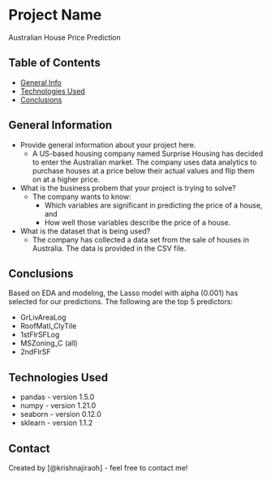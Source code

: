 # Project Name
Australian House Price Prediction 


## Table of Contents
* [General Info](#general-information)
* [Technologies Used](#technologies-used)
* [Conclusions](#conclusions)

<!-- You can include any other section that is pertinent to your problem -->

## General Information
- Provide general information about your project here.
    - A US-based housing company named Surprise Housing has decided to enter the Australian market. The company uses data analytics to purchase houses at a price below their actual values and flip them on at a higher price.
- What is the business probem that your project is trying to solve?
    - The company wants to know:
        - Which variables are significant in predicting the price of a house, and
        - How well those variables describe the price of a house.
- What is the dataset that is being used?
    - The company has collected a data set from the sale of houses in Australia. The data is provided in the CSV file.

<!-- You don't have to answer all the questions - just the ones relevant to your project. -->

## Conclusions
Based on EDA and modeling, the Lasso model with alpha (0.001) has selected for our predictions. The following are the top 5 predictors:
- GrLivAreaLog
- RoofMatl_ClyTile
- 1stFlrSFLog
- MSZoning_C (all)
- 2ndFlrSF


## Technologies Used
- pandas - version 1.5.0
- numpy - version 1.21.0
- seaborn - version 0.12.0
- sklearn - version 1.1.2


## Contact
Created by [@krishnajiraoh] - feel free to contact me!